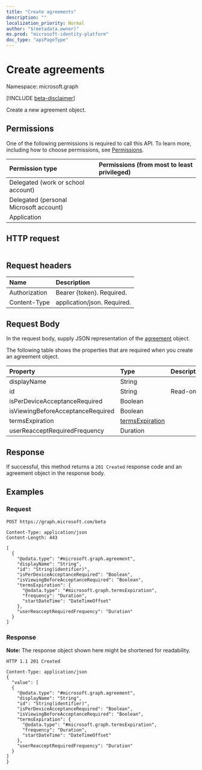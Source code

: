 ```yaml
---
title: "Create agreements"
description: ""
localization_priority: Normal
author: "$(metadata.owner)"
ms.prod: "microsoft-identity-platform"
doc_type: "apiPageType"
---
```


# Create agreements

Namespace: microsoft.graph

[!INCLUDE [beta-disclaimer](../../includes/beta-disclaimer.md)]

Create a new agreement object.

## Permissions

One of the following permissions is required to call this API. To learn more, including how to choose permissions, see [Permissions](/graph/permissions-reference).

| Permission type                        | Permissions (from most to least privileged) |
| :------------------------------------- | :------------------------------------------ |
| Delegated (work or school account)     |                                             |
| Delegated (personal Microsoft account) |                                             |
| Application                            |                                             |

## HTTP request

<!-- {
  "blockType": "ignored"
}
-->

```http

```

## Request headers

| Name          | Description                 |
| :------------ | :-------------------------- |
| Authorization | Bearer {token}. Required.   |
| Content-Type  | application/json. Required. |

## Request Body

In the request body, supply JSON representation of the [agreement](../resources/-agreement.md) object.

<!-- Actions and Functions -->

<!-- CRUD Methods -->

The following table shows the properties that are required when you create an agreement object.

| Property                          | Type                                               | Description |
| :-------------------------------- | :------------------------------------------------- | :---------- |
| displayName                       | String                                             |             |
| id                                | String                                             | Read-only.  |
| isPerDeviceAcceptanceRequired     | Boolean                                            |             |
| isViewingBeforeAcceptanceRequired | Boolean                                            |             |
| termsExpiration                   | [termsExpiration](../resources/termsexpiration.md) |             |
| userReacceptRequiredFrequency     | Duration                                           |             |

## Response

If successful, this method returns a `201 Created` response code and an agreement object in the response body.

## Examples

### Request

<!-- {
  "blockType": "request",
  "name": "create_agreements"
}
-->

```http
POST https://graph.microsoft.com/beta

Content-Type: application/json
Content-Length: 443

[
  {
    "@odata.type": "#microsoft.graph.agreement",
    "displayName": "String",
    "id": "String(identifier)",
    "isPerDeviceAcceptanceRequired": "Boolean",
    "isViewingBeforeAcceptanceRequired": "Boolean",
    "termsExpiration": {
      "@odata.type": "#microsoft.graph.termsExpiration",
      "frequency": "Duration",
      "startDateTime": "DateTimeOffset"
    },
    "userReacceptRequiredFrequency": "Duration"
  }
]

```

### Response

**Note:** The response object shown here might be shortened for readability.

<!-- {
  "blockType": "response",
  "truncated": true,
  "@odata.type": "$(this.ReturnTypeFullName)"
}
-->

```http
HTTP 1.1 201 Created

Content-Type: application/json
{
  "value": [
  {
    "@odata.type": "#microsoft.graph.agreement",
    "displayName": "String",
    "id": "String(identifier)",
    "isPerDeviceAcceptanceRequired": "Boolean",
    "isViewingBeforeAcceptanceRequired": "Boolean",
    "termsExpiration": {
      "@odata.type": "#microsoft.graph.termsExpiration",
      "frequency": "Duration",
      "startDateTime": "DateTimeOffset"
    },
    "userReacceptRequiredFrequency": "Duration"
  }
]
}

```

